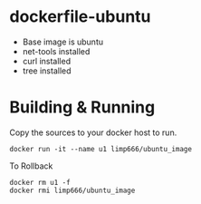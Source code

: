 # dockerfile-ubuntu
* Base image is ubuntu
* net-tools installed
* curl installed
* tree installed

# Building & Running

Copy the sources to your docker host to run.
```
docker run -it --name u1 limp666/ubuntu_image
```

To Rollback
```
docker rm u1 -f
docker rmi limp666/ubuntu_image
```
